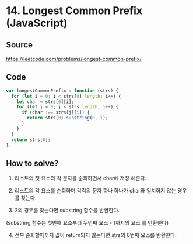 # 14. Longest Common Prefix (JavaScript)

## Source

https://leetcode.com/problems/longest-common-prefix/

## Code

```javascript
var longestCommonPrefix = function (strs) {
  for (let i = 0; i < strs[0].length; i++) {
    let char = strs[0][i];
    for (let j = 0; j < strs.length; j++) {
      if (char !== strs[j][i]) {
        return strs[0].substring(0, i);
      }
    }
  }
  return strs[0];
};
```

## How to solve?

1. 리스트의 첫 요소의 각 문자를 순회하면서 char에 저장 해준다.

2. 리스트의 각 요소를 순회하며 각각의 문자 하나 하나가 char와 일치하지 않는 경우를 찾는다.

3. 2의 경우를 찾는다면 substring 함수를 반환한다.

(substring 함수는 첫번째 요소부터 두번째 요소 - 1까지의 요소 를 반환한다)

4. 전부 순회할때까지 값이 return되지 않는다면 strs의 0번째 요소를 반환한다.

